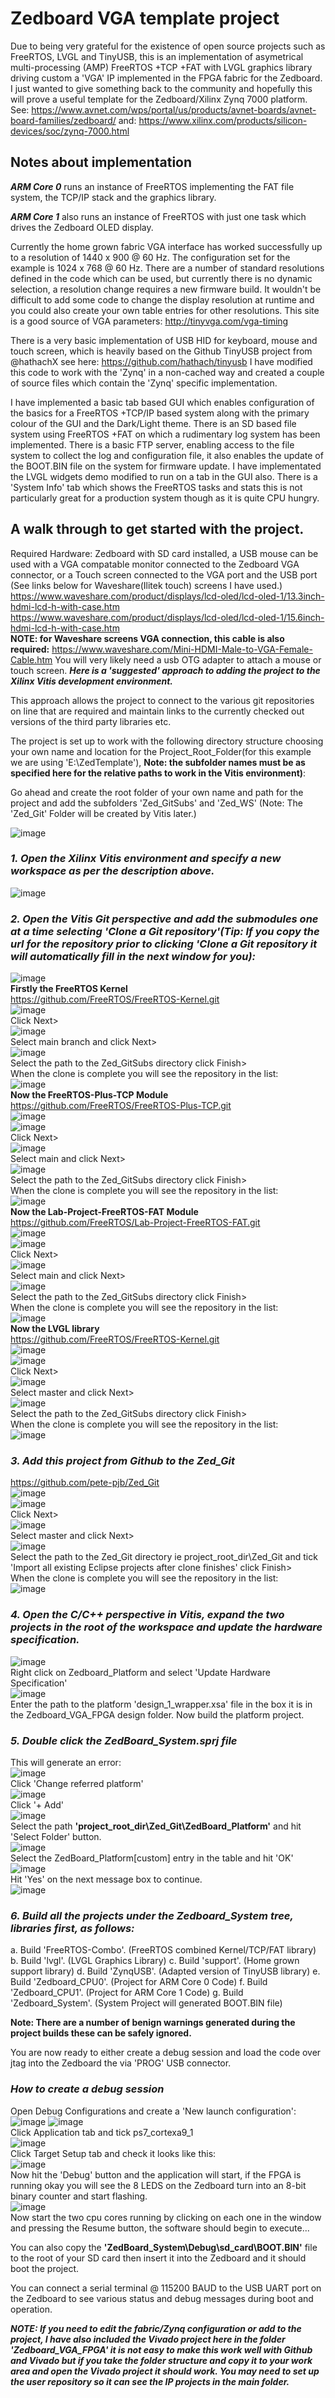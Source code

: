 # Zedboard VGA template project
Due to being very grateful for the existence of open source projects such as FreeRTOS, LVGL and TinyUSB, this is an implementation of asymetrical multi-processing (AMP) FreeRTOS +TCP +FAT with LVGL graphics library driving custom a 'VGA' IP implemented in the FPGA fabric for the Zedboard.  I just wanted to give something back to the community and hopefully this will prove a useful template for the Zedboard/Xilinx Zynq 7000 platform. See: https://www.avnet.com/wps/portal/us/products/avnet-boards/avnet-board-families/zedboard/ and: https://www.xilinx.com/products/silicon-devices/soc/zynq-7000.html

## **Notes about implementation**

***ARM Core 0*** runs an instance of FreeRTOS implementing the FAT file system, the TCP/IP stack and the graphics library.

***ARM Core 1*** also runs an instance of FreeRTOS with just one task which drives the Zedboard OLED display.

Currently the home grown fabric VGA interface has worked successfully up to a resolution of 1440 x 900 @ 60 Hz.  The configuration set for the example is 1024 x 768 @ 60 Hz.  There are a number of standard resolutions defined in the code which can be used, but currently there is no dynamic selection, a resolution change requires a new firmware build.  It wouldn't be difficult to add some code to change the display resolution at runtime and you could also create your own table entries for other resolutions. This site is a good source of VGA parameters: http://tinyvga.com/vga-timing 

There is a very basic implementation of USB HID for keyboard, mouse and touch screen, which is heavily based on the Github TinyUSB project from @hathachX see here:
https://github.com/hathach/tinyusb
I have modified this code to work with the 'Zynq' in a non-cached way and created a couple of source files which contain the 'Zynq' specific implementation.

I have implemented a basic tab based GUI which enables configuration of the basics for a FreeRTOS +TCP/IP based system along with the primary colour of the GUI and the Dark/Light theme.  There is an SD based file system using FreeRTOS +FAT on which a rudimentary log system has been implemented.  There is a basic FTP server, enabling access to the file system to collect the log and configuration file, it also enables the update of the BOOT.BIN file on the system for firmware update.  I have implementated the LVGL widgets demo modified to run on a tab in the GUI also.  There is a 'System Info' tab which shows the FreeRTOS tasks and stats this is not particularly great for a production system though as it is quite CPU hungry.

## **A walk through to get started with the project.** 
Required Hardware:
Zedboard with SD card installed, a USB mouse can be used with a VGA compatable monitor connected to the Zedboard VGA connector, or a Touch screen connected to the VGA port and the USB port (See links below for Waveshare(Ilitek touch) screens I have used.) \
https://www.waveshare.com/product/displays/lcd-oled/lcd-oled-1/13.3inch-hdmi-lcd-h-with-case.htm \
https://www.waveshare.com/product/displays/lcd-oled/lcd-oled-1/15.6inch-hdmi-lcd-h-with-case.htm \
**NOTE: for Waveshare screens VGA connection, this cable is also required:**
https://www.waveshare.com/Mini-HDMI-Male-to-VGA-Female-Cable.htm
You will very likely need a usb OTG adapter to attach a mouse or touch screen. 
***Here is a 'suggested' approach to adding the project to the Xilinx Vitis development environment.***

This approach allows the project to connect to the various git repositories on line that are required and maintain links to the currently checked out versions of the third party libraries etc.

The project is set up to work with the following directory structure choosing your own name and location for the Project_Root_Folder(for this example we are using 'E:\ZedTemplate'), **Note: the subfolder names must be as specified here for the relative paths to work in the Vitis environment)**:

Go ahead and create the root folder of your own name and path for the project and add the subfolders 'Zed_GitSubs' and 'Zed_WS' (Note: The 'Zed_Git' Folder will be created by Vitis later.)

![image](./rmassets/Folders.png)
			  
### ***1. Open the Xilinx Vitis environment and specify a new workspace as per the description above.***
![image](./rmassets/VitisWS.png)

### ***2. Open the Vitis Git perspective and add the submodules one at a time selecting 'Clone a Git repository'(Tip: If you copy the url for the repository prior to clicking 'Clone a Git repository it will automatically fill in the next window for you):***
![image](./rmassets/VitisGit.png)  
**Firstly the FreeRTOS Kernel**  
https://github.com/FreeRTOS/FreeRTOS-Kernel.git  
![image](./rmassets/VitisGitFRK.png)  
Click Next>  
![image](./rmassets/VitisGitFRK1.png)  
Select main branch and click Next>  
![image](./rmassets/VitisGitFRK2.png)  
Select the path to the Zed_GitSubs directory click Finish>  
When the clone is complete you will see the repository in the list:  
![image](./rmassets/VitisGitFRKPst.png)  
**Now the FreeRTOS-Plus-TCP Module**  
https://github.com/FreeRTOS/FreeRTOS-Plus-TCP.git  
![image](./rmassets/VitisGitFRKPst1.png)  
![image](./rmassets/VitisGitFRT.png)  
Click Next>  
![image](./rmassets/VitisGitFRT1.png)  
Select main and click Next>  
![image](./rmassets/VitisGitFRT2.png)  
Select the path to the Zed_GitSubs directory click Finish>  
When the clone is complete you will see the repository in the list:  
![image](./rmassets/VitisGitFRTPst.png)  
**Now the Lab-Project-FreeRTOS-FAT Module**  
https://github.com/FreeRTOS/Lab-Project-FreeRTOS-FAT.git  
![image](./rmassets/VitisGitFRTPst1.png)  
![image](./rmassets/VitisGitFRF.png)  
Click Next>  
![image](./rmassets/VitisGitFRF1.png)  
Select main and click Next>  
![image](./rmassets/VitisGitFRF2.png)  
Select the path to the Zed_GitSubs directory click Finish>  
When the clone is complete you will see the repository in the list:  
![image](./rmassets/VitisGitFRFPst.png)  
**Now the LVGL library**  
https://github.com/FreeRTOS/FreeRTOS-Kernel.git  
![image](./rmassets/VitisGitFRFPst1.png)  
![image](./rmassets/VitisGitLVGL.png)  
Click Next>  
![image](./rmassets/VitisGitLVGL1.png)  
Select master and click Next>  
![image](./rmassets/VitisGitLVGL2.png)  
Select the path to the Zed_GitSubs directory click Finish>  
When the clone is complete you will see the repository in the list:  
![image](./rmassets/VitisGitLVGLPst.png)  
### ***3. Add this project from Github to the Zed_Git*** 
https://github.com/pete-pjb/Zed_Git  
![image](./rmassets/VitisGitLVGLPst1.png)  
![image](./rmassets/VitisGitPrj.png)  
Click Next>  
![image](./rmassets/VitisGitPrj1.png)  
Select master and click Next>  
![image](./rmassets/VitisGitPrj2.png)  
Select the path to the Zed_Git directory ie project_root_dir\Zed_Git and tick 'Import all existing Eclipse projects after clone finishes' click Finish>  
When the clone is complete you will see the repository in the list:  
![image](./rmassets/VitisGitPrjPst.png)  

### ***4. Open the C/C++ perspective in Vitis, expand the two projects in the root of the workspace and update the hardware specification.***
![image](./rmassets/VitisCPer.png)   
Right click on Zedboard_Platform and select 'Update Hardware Specification'  
![image](./rmassets/VitisUpdHS.png)  
Enter the path to the platform 'design_1_wrapper.xsa' file in the box it is in the Zedboard_VGA_FPGA design folder. Now build the platform project.

### ***5. Double click the ZedBoard_System.sprj file***  
This will generate an error:  
![image](./rmassets/VitisCPerPI.png)  
Click 'Change referred platform'  
![image](./rmassets/VitisCPerPIadd.png)  
Click '+ Add'  
![image](./rmassets/VitisCPerPIloc.png)  
Select the path **'project_root_dir\Zed_Git\ZedBoard_Platform'** and hit 'Select Folder' button.  
![image](./rmassets/VitisCPerPIsnp.png)  
Select the ZedBoard_Platform[custom] entry in the table and hit 'OK'   
![image](./rmassets/VitisCPerPIrok.png)  
Hit 'Yes' on the next message box to continue.  
![image](./rmassets/VitisCPerPIok.png)  

### ***6. Build all the projects under the Zedboard_System tree, libraries first, as follows:***
a. Build 'FreeRTOS-Combo'. (FreeRTOS combined Kernel/TCP/FAT library)
b. Build 'lvgl'. (LVGL Graphics Library)
c. Build 'support'. (Home grown support library)
d. Build 'ZynqUSB'.	(Adapted version of TinyUSB library)
e. Build 'Zedboard_CPU0'. (Project for ARM Core 0 Code)
f. Build 'Zedboard_CPU1'. (Project for ARM Core 1 Code)
g. Build 'Zedboard_System'. (System Project will generated BOOT.BIN file)

**Note: There are a number of benign warnings generated during the project builds these can be safely ignored.**

You are now ready to either create a debug session and load the code over jtag into the Zedboard the via 'PROG' USB connector.  
### ***How to create a debug session***
Open Debug Configurations and create a 'New launch configuration':  
![image](./rmassets/VitisDbg.png)
![image](./rmassets/VitisDbg1.png)  
Click Application tab and tick ps7_cortexa9_1  
![image](./rmassets/VitisDbg2.png)  
Click Target Setup tab and check it looks like this:  
![image](./rmassets/VitisDbg3.png)  
Now hit the 'Debug' button and the application will start, if the FPGA is running okay you will see the 8 LEDS on the Zedboard turn into an 8-bit binary counter and start flashing.  
![image](./rmassets/VitisDbg4.png)  
Now start the two cpu cores running by clicking on each one in the window and pressing the Resume button, the software should begin to execute...  

You can also copy the **'ZedBoard_System\Debug\sd_card\BOOT.BIN'** file to the root of your SD card then insert it into the Zedboard and it should boot the project.

You can connect a serial terminal @ 115200 BAUD to the USB UART port on the Zedboard to see various status and debug messages during boot and operation.

***NOTE: If you need to edit the fabric/Zynq configuration or add to the project, I have also included the Vivado project here in the folder 'Zedboard_VGA_FPGA' it is not easy to make this work well with Github and Vivado but if you take the folder structure and copy it to your work area and open the Vivado project it should work.  You may need to set up the user repository so it can see the IP projects in the main folder.***
